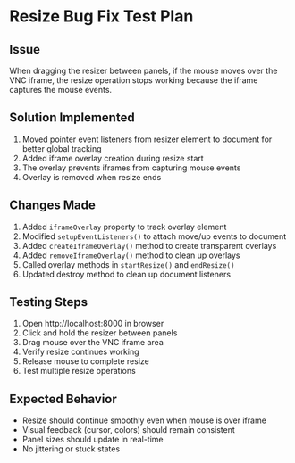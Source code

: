 # Resize Bug Fix Test Plan

## Issue
When dragging the resizer between panels, if the mouse moves over the VNC iframe, the resize operation stops working because the iframe captures the mouse events.

## Solution Implemented
1. Moved pointer event listeners from resizer element to document for better global tracking
2. Added iframe overlay creation during resize start
3. The overlay prevents iframes from capturing mouse events
4. Overlay is removed when resize ends

## Changes Made
1. Added `iframeOverlay` property to track overlay element
2. Modified `setupEventListeners()` to attach move/up events to document
3. Added `createIframeOverlay()` method to create transparent overlays
4. Added `removeIframeOverlay()` method to clean up overlays
5. Called overlay methods in `startResize()` and `endResize()`
6. Updated destroy method to clean up document listeners

## Testing Steps
1. Open http://localhost:8000 in browser
2. Click and hold the resizer between panels
3. Drag mouse over the VNC iframe area
4. Verify resize continues working
5. Release mouse to complete resize
6. Test multiple resize operations

## Expected Behavior
- Resize should continue smoothly even when mouse is over iframe
- Visual feedback (cursor, colors) should remain consistent
- Panel sizes should update in real-time
- No jittering or stuck states